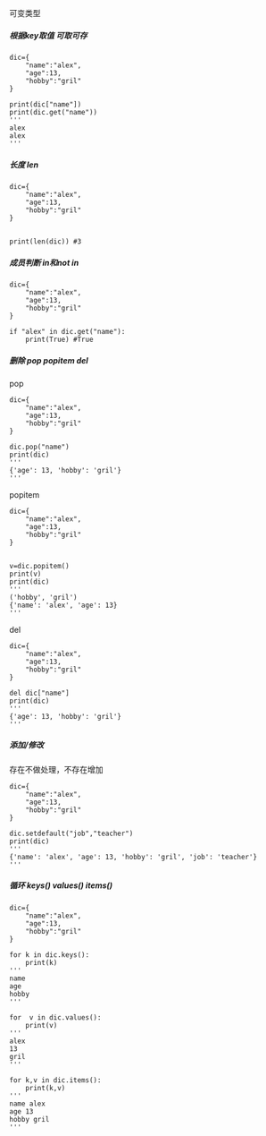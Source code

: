 可变类型
##### 根据key取值  可取可存
```
dic={
    "name":"alex",
    "age":13,
    "hobby":"gril"
}

print(dic["name"])
print(dic.get("name"))
'''
alex
alex
'''
```
##### 长度 len
```
dic={
    "name":"alex",
    "age":13,
    "hobby":"gril"
}


print(len(dic)) #3
```
##### 成员判断 in和not in
```
dic={
    "name":"alex",
    "age":13,
    "hobby":"gril"
}

if "alex" in dic.get("name"):
    print(True) #True
```
##### 删除 pop popitem del
pop
```
dic={
    "name":"alex",
    "age":13,
    "hobby":"gril"
}

dic.pop("name")
print(dic)
'''
{'age': 13, 'hobby': 'gril'}
'''
```
popitem
```
dic={
    "name":"alex",
    "age":13,
    "hobby":"gril"
}


v=dic.popitem()
print(v)
print(dic)
'''
('hobby', 'gril')
{'name': 'alex', 'age': 13}
'''
```
del
```
dic={
    "name":"alex",
    "age":13,
    "hobby":"gril"
}

del dic["name"]
print(dic)
'''
{'age': 13, 'hobby': 'gril'}
'''
```
##### 添加/修改
存在不做处理，不存在增加
```
dic={
    "name":"alex",
    "age":13,
    "hobby":"gril"
}

dic.setdefault("job","teacher")
print(dic)
'''
{'name': 'alex', 'age': 13, 'hobby': 'gril', 'job': 'teacher'}
'''
```
##### 循环 keys() values() items()
```
dic={
    "name":"alex",
    "age":13,
    "hobby":"gril"
}

for k in dic.keys():
    print(k)
'''
name
age
hobby
'''

for  v in dic.values():
    print(v)
'''
alex
13
gril
'''

for k,v in dic.items():
    print(k,v)
'''
name alex
age 13
hobby gril
'''
```